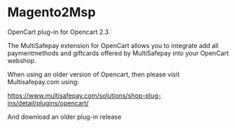 # Magento2Msp
OpenCart plug-in for Opencart 2.3

The MultiSafepay extension for OpenCart allows you to integrate add all paymentmethods and giftcards offered by MultiSafepay into your OpenCart webshop.

When using an older version of Opencart, then please visit Multisafepay.com using:

https://www.multisafepay.com/solutions/shop-plug-ins/detail/plugins/opencart/

And download an older plug-in release